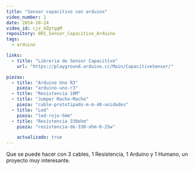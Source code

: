 ```yaml
---
title: "Sensor capacitivo con arduino"
video_number: 1
date: 2014-10-24
video_id: cjz_4ZptgqM
repository: 001_Sensor_Capacitivo_Arduino
tags:
  - arduino

links:
  - title: "Libreria de Sensor Capacitivo"
    url: "https://playground.arduino.cc/Main/CapacitiveSensor/"

piezas:
  - title: "Arduino Uno R3"
    pieza: "arduino-uno-r3"
  - title: "Resistencia 10M"
  - title: "Jumper Macho-Macho"
    pieza: "cable-prototipado-m-m-40-unidades"
  - title: "Led"
    pieza: "led-rojo-5mm"
  - title: "Resistencia 330ohm"
    pieza: "resistencia-de-330-ohm-0-25w"

    actualizado: true
---
```


Que se puede hacer con 3 cables, 1 Resistencia, 1 Arduino y 1 Humano, un proyecto muy interesante.

